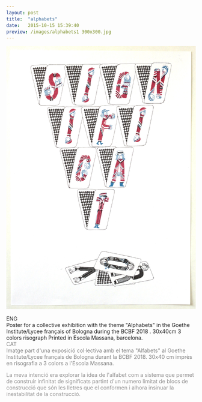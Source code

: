 ```yaml
---
layout: post
title:  "alphabets"
date:   2015-10-15 15:39:40
preview: /images/alphabets1 300x300.jpg
---
```


![Picture 1](/images/alphabetsgran.jpg)

<div class="row">

  <div class="column">
  ENG<br>
  Poster for a collective exhibition with the theme "Alphabets" in the Goethe Institute/Lycee français of Bologna during the BCBF 2018 . 30x40cm  3 colors risograph Printed in Escola Massana, barcelona.
</div>

   <div class="column">
   <font color="#808080">
   CAT<br>
   Imatge part d'una exposició col·lectiva amb el tema  "Alfabets" al Goethe Institute/Lycee français de Bologna durant la BCBF 2018. 30x40 cm imprès en risografia a 3 colors a l'Escola Massana.</font>
   </div>


 </div>




<font color="#919090">La meva intenció era explorar la idea de l'alfabet com a sistema que permet de construir infinitat de significats partint d'un numero limitat de blocs de construcció que són les lletres que el conformen i alhora insinuar la inestabilitat de la construcció.
</font>
